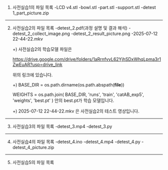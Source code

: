 1) 사전실습1의 파일 목록
-LCD v4.stl
-bowl.stl
-part.stl
-support.stl
-detest 1_part_picture.zip

---------------------------------------
   
2) 사전실습2의 파일 목록
   -detest_2.pdf(과정 설명 및 결과 해석)
   -detest_2_collect_image.png
   -detest_2_result_picture.png
   -2025-07-12 22-44-22.mkv

   +) 사전실습2의 학습모델 파일은 

    https://drive.google.com/drive/folders/1aRrnfvvL62YjhSDxWhqLpma3r1ZwEuAR?usp=drive_link

    위의 링크에 있습니다.

   +) BASE_DIR = os.path.dirname(os.path.abspath(__file__))

    WEIGHTS = os.path.join(
        BASE_DIR,
        'runs',
        'train',
        'catAB_exp5',
        'weights',
        'best.pt'
    )
    안의 best.pt가 학습 모델입니다.

   +) 2025-07-12 22-44-22.mkv 은 사전실습2의 테스트 영상입니다.

---------------------------------------

3) 사전실습3의 파일 목록
   -detest_3.mp4
   -detest_3.py

---------------------------------------

4) 사전실습4의 파일 목록
   -detest_4.ino
   -detest_4.mp4
   -detest_4.py
   -detest_4_picture.zip
   
---------------------------------------

5) 사전실습5의 파일 목록
